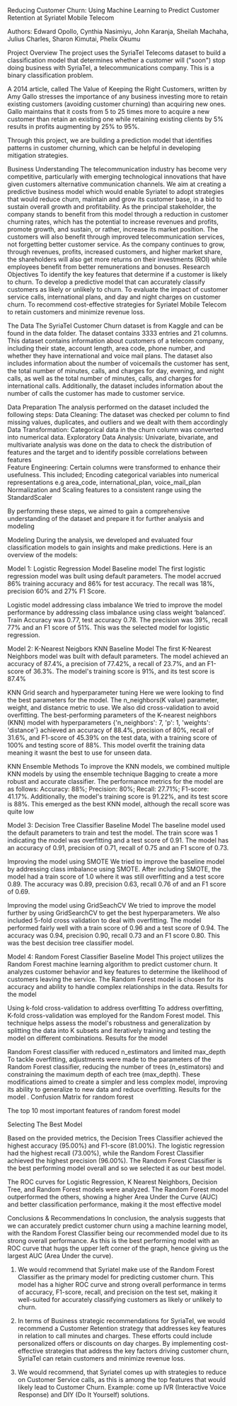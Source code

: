 Reducing Customer Churn: Using Machine Learning to Predict Customer Retention at Syriatel Mobile Telecom

Authors: Edward Opollo, Cynthia Nasimiyu, John Karanja, Sheilah Machaha, Julius Charles, Sharon Kimutai, Phelix Okumu

Project Overview
The project uses the SyriaTel Telecoms dataset to build a classification model that determines whether a customer will ("soon") stop doing business with SyriaTel, a telecommunications company. This is a binary classification problem.

A 2014 article, called The Value of Keeping the Right Customers, written by Amy Gallo stresses the importance of any business investing more to retain existing customers (avoiding customer churning) than acquiring new ones. Gallo maintains that it costs from 5 to 25 times more to acquire a new customer than retain an existing one while retaining existing clients by 5% results in profits augmenting by 25% to 95%.

Through this project, we are building a prediction model that identifies patterns in customer churning, which can be helpful in developing mitigation strategies.

Business Understanding
The telecommunication industry has become very competitive, particularly with emerging technological innovations that have given customers alternative communication channels. We aim at creating a predictive business model which would enable Syriatel to adopt strategies that would reduce churn, maintain and grow its customer base, in a bid to sustain overall growth and profitability.
As the principal stakeholder, the company stands to benefit from this model through a reduction in customer churning rates, which has the potential to increase revenues and profits, promote growth, and sustain, or rather, increase its market position. The customers will also benefit through improved telecommunication services, not forgetting better customer service. As the company continues to grow, through revenues, profits, increased customers, and higher market share, the shareholders will also get more returns on their investments (ROI) while employees benefit from better remunerations and bonuses.
Research Objectives
To identify the key features that determine if a customer is likely to churn.
To develop a predictive model that can accurately classify customers as likely or unlikely to churn.
To evaluate the impact of customer service calls, international plans, and day and night charges on customer churn.
To recommend cost-effective strategies for Syriatel Mobile Telecom to retain customers and minimize revenue loss.


The Data
The SyriaTel Customer Churn dataset is from Kaggle and can be found in the data folder. The dataset contains 3333 entries and 21 columns. 
This dataset contains information about customers of a telecom company, including their state, account length, area code, phone number, and whether they have international and voice mail plans. 
The dataset also includes information about the number of voicemails the customer has sent, the total number of minutes, calls, and charges for day, evening, and night calls, as well as the total number of minutes, calls, and charges for international calls. 
Additionally, the dataset includes information about the number of calls the customer has made to customer service.


Data Preparation
The analysis performed on the dataset included the following steps:
Data Cleaning: The dataset was checked per column to find missing values, duplicates, and outliers and we dealt with them accordingly
Data Transformation: Categorical data in the churn column was converted into numerical data.
Exploratory Data Analysis: Univariate, bivariate, and multivariate analysis was done on the data to check the distribution of features and the target and to identify possible correlations between features  
Feature Engineering: Certain columns were transformed to enhance their usefulness. This included;
Encoding categorical variables into numerical representations e.g area_code, international_plan, voice_mail_plan 
Normalization and Scaling features to a consistent range using the StandardScaler

By performing these steps, we aimed to gain a comprehensive understanding of the dataset and prepare it for further analysis and modeling

Modeling
During the analysis, we developed and evaluated four classification models to gain insights and make predictions. Here is an overview of the models:

Model 1: Logistic Regression Model
Baseline model
The first logistic regression model was built using default parameters. The model accrued 86% training accuracy and 86% for test accuracy. The recall was 18%, precision 60% and 27% F1 Score.
 
Logistic model addressing class imbalance
We tried to improve the model performance by addressing class imbalance using class weight ‘balanced’. Train Accuracy was 0.77, test accuracy 0.78. The precision was 39%, recall 77% and an F1 score of 51%. This was the selected model for logistic regression.

Model 2: K-Nearest Neigbors
KNN Baseline Model
The first  K-Nearest Neighbors model was built with default parameters. The model achieved an accuracy of 87.4%, a precision of 77.42%, a recall of 23.7%,  and an F1-score of 36.3%. The model's training score is 91%, and its test score is 87.4%

KNN Grid search and hyperparameter tuning 
Here we were looking to find the best parameters for the model. The n_neighbors(K value) parameter, weight, and distance metric to use. We also did cross-validation to avoid overfitting. The best-performing parameters of the K-nearest neighbors (KNN) model with hyperparameters {'n_neighbors': 7, 'p': 1, 'weights': 'distance'} achieved an accuracy of 88.4%, precision of 80%, recall of 31.6%, and F1-score of 45.39% on the test data, with a training score of 100% and testing score of 88%. This model overfit the training data meaning it wasnt the best to use for unseen data.

KNN Ensemble Methods
To improve the KNN models, we combined multiple KNN models by using the ensemble technique Bagging to create a more robust and accurate classifier. The performance metrics for the model are as follows: Accuracy: 88%; Precision: 80%; Recall: 27.71%; F1-score: 41.17%. Additionally, the model's training score is 91.22%, and its test score is 88%.
This emerged as the best KNN model, although the recall score was quite low

Model 3: Decision Tree Classifier
Baseline Model
The baseline model used the default parameters to train and test the model. The train score was 1 indicating the model was overfitting and a test score of 0.91. The model has an accuracy of 0.91, precision of 0.71, recall of 0.75 and an F1 score of 0.73.

Improving the model using SMOTE
We tried to improve the baseline model by addressing class imbalance using SMOTE. 
After including SMOTE, the model had a train score of 1.0 where it was still overfitting and a test score 0.89. The accuracy was 0.89, precision 0.63, recall 0.76 of and an F1 score of 0.69. 

Improving the model using GridSeachCV
We tried to improve the model further by using GridSearchCV to get the best hyperparameters. We also included 5-fold cross validation to deal with overfitting. The model performed fairly well with a train score of 0.96 and a test score of 0.94. The accuracy was 0.94,  precision 0.90, recall 0.73 and an F1 score 0.80. This was the best decision tree classifier model.

Model 4: Random Forest Classifier
Baseline Model
This project utilizes the Random Forest machine learning algorithm to predict customer churn. It analyzes customer behavior and key features to determine the likelihood of customers leaving the service. The Random Forest model is chosen for its accuracy and ability to handle complex relationships in the data.
Results for the model

Using k-fold cross-validation to address overfitting
To address overfitting, K-fold cross-validation was employed for the Random Forest model. This technique helps assess the model's robustness and generalization by splitting the data into K subsets and iteratively training and testing the model on different combinations.
Results for the model


Random Forest classifier with reduced n_estimators and limited max_depth
To tackle overfitting, adjustments were made to the parameters of the Random Forest classifier, reducing the number of trees (n_estimators) and constraining the maximum depth of each tree (max_depth). These modifications aimed to create a simpler and less complex model, improving its ability to generalize to new data and reduce overfitting.
Results for the model
.
Confusion Matrix for random forest

The top 10 most important features of  random  forest model



Selecting The Best Model

Based on the provided metrics, the Decision Trees Classifier achieved the highest accuracy (95.00%) and F1-score (81.00%). The logistic regression had the highest recall (73.00%), while the Random Forest Classifier achieved the highest precision (96.00%).  The Random Forest Classifier is the best performing model overall and so we selected it as our best model.

The ROC curves for Logistic Regression, K Nearest Neighbors, Decision Tree, and Random Forest models were analyzed. The Random Forest model outperformed the others, showing a higher Area Under the Curve (AUC) and better classification performance, making it the most effective model 

Conclusions & Recommendations
In conclusion, the analysis suggests that we can accurately predict customer churn using a machine learning model, with the Random Forest Classifier being our recommended model due to its strong overall performance. As this is the best performing model with an ROC curve that hugs the upper left corner of the graph, hence giving us the largest AUC (Area Under the curve).

1. We would recommend that Syriatel make use of the Random Forest Classifier as the primary model for predicting customer churn. This model has a higher ROC curve and strong overall performance in terms of accuracy, F1-score, recall, and precision on the test set, making it well-suited for accurately classifying customers as likely or unlikely to churn.

2. In terms of Business strategic recommendations for SyriaTel, we would recommend a Customer Retention strategy that addresses key features in relation to call minutes and charges. These efforts could include personalized offers or discounts on day charges. By implementing cost-effective strategies that address the key factors driving customer churn, SyriaTel can retain customers and minimize revenue loss.

3. We would recommend, that Syriatel comes up with strategies to reduce on Customer Service calls, as this is among the top features that would likely lead to Customer Churn. Example: come up IVR (Interactive Voice Response) and DIY (Do It Yourself) solutions.
